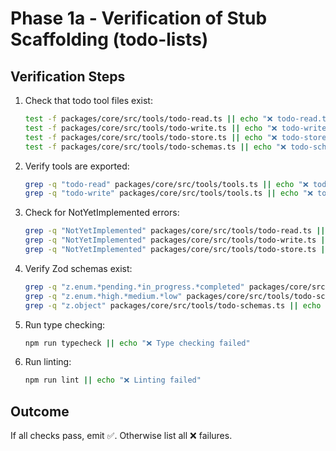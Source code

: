 # Phase 1a - Verification of Stub Scaffolding (todo-lists)

## Verification Steps

1. Check that todo tool files exist:

   ```bash
   test -f packages/core/src/tools/todo-read.ts || echo "❌ todo-read.ts missing"
   test -f packages/core/src/tools/todo-write.ts || echo "❌ todo-write.ts missing"
   test -f packages/core/src/tools/todo-store.ts || echo "❌ todo-store.ts missing"
   test -f packages/core/src/tools/todo-schemas.ts || echo "❌ todo-schemas.ts missing"
   ```

2. Verify tools are exported:

   ```bash
   grep -q "todo-read" packages/core/src/tools/tools.ts || echo "❌ todo-read not exported"
   grep -q "todo-write" packages/core/src/tools/tools.ts || echo "❌ todo-write not exported"
   ```

3. Check for NotYetImplemented errors:

   ```bash
   grep -q "NotYetImplemented" packages/core/src/tools/todo-read.ts || echo "❌ todo-read missing NotYetImplemented"
   grep -q "NotYetImplemented" packages/core/src/tools/todo-write.ts || echo "❌ todo-write missing NotYetImplemented"
   grep -q "NotYetImplemented" packages/core/src/tools/todo-store.ts || echo "❌ todo-store missing NotYetImplemented"
   ```

4. Verify Zod schemas exist:

   ```bash
   grep -q "z.enum.*pending.*in_progress.*completed" packages/core/src/tools/todo-schemas.ts || echo "❌ TodoStatus schema missing"
   grep -q "z.enum.*high.*medium.*low" packages/core/src/tools/todo-schemas.ts || echo "❌ TodoPriority schema missing"
   grep -q "z.object" packages/core/src/tools/todo-schemas.ts || echo "❌ TodoSchema missing"
   ```

5. Run type checking:

   ```bash
   npm run typecheck || echo "❌ Type checking failed"
   ```

6. Run linting:
   ```bash
   npm run lint || echo "❌ Linting failed"
   ```

## Outcome

If all checks pass, emit ✅. Otherwise list all ❌ failures.
